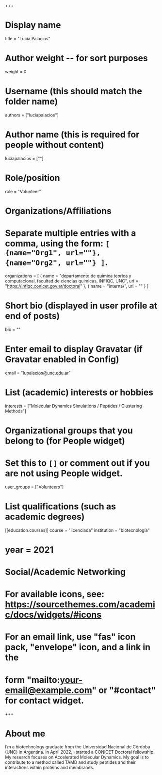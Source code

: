 +++
# Display name
title = "Lucia Palacios"

# Author weight -- for sort purposes
weight = 0

# Username (this should match the folder name)
authors = ["luciapalacios"]

# Author name (this is required for people without content)
luciapalacios = [""]

# Role/position
role = "Volunteer"

# Organizations/Affiliations
#   Separate multiple entries with a comma, using the form: `[ {name="Org1", url=""}, {name="Org2", url=""} ]`.
organizations = [ { name = "departamento de quimica teorica y computacional, facultad de ciencias quimicas, INFIQC, UNC", url = "https://infiqc.conicet.gov.ar/doctoral" }, { name = "interna/", url = "" } ]

# Short bio (displayed in user profile at end of posts)
bio = ""

# Enter email to display Gravatar (if Gravatar enabled in Config)
email = "lupalacios@unc.edu.ar"

# List (academic) interests or hobbies
interests = ["Molecular Dynamics Simulations / Peptides / Clustering Methods"]             

# Organizational groups that you belong to (for People widget)
#   Set this to `[]` or comment out if you are not using People widget.
user_groups = ["Volunteers"]

# List qualifications (such as academic degrees)

[[education.courses]]
course = "licenciada"
institution = "biotecnología"
# year = 2021

# Social/Academic Networking
# For available icons, see: https://sourcethemes.com/academic/docs/widgets/#icons
#   For an email link, use "fas" icon pack, "envelope" icon, and a link in the
#   form "mailto:your-email@example.com" or "#contact" for contact widget.



+++

# About me 

I’m a biotechnology graduate from the Universidad Nacional de Córdoba (UNC) in Argentina. In April 2022, I started a CONICET Doctoral fellowship. My research focuses on Accelerated Molecular Dynamics. My goal is to contribute to a method called TAMD and study peptides and their interactions within proteins and membranes.
